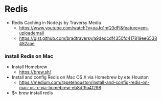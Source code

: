 # Redis
- Redis Caching in Node.js by Traversy Media
  - https://www.youtube.com/watch?v=oaJq1mQ3dFI&feature=em-uploademail
  - https://gist.github.com/bradtraversy/a9dedcdf4350fd417819ee6538482aae

### install Redis on Mac
- Install Homebrew 
  - https://brew.sh/
- Install and config Redis on Mac OS X via Homebrew by ete Houston
  - https://medium.com/@petehouston/install-and-config-redis-on-mac-os-x-via-homebrew-eb8df9a4f298
- $> brew install redis
